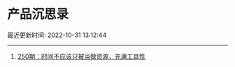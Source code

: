 # 产品沉思录

最近更新时间: 2022-10-31 13:12:44

--- 
1. [250期：时间不应该只被当做资源，充满工具性](https://pmthinking.com/post/1919) 
